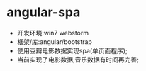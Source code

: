 # angular-spa
- 开发环境:win7 webstorm 
- 框架/库:angular/bootstrap
- 使用豆瓣电影数据实现spa(单页面程序);
- 当前实现了电影数据,音乐数据有时间再完善;
